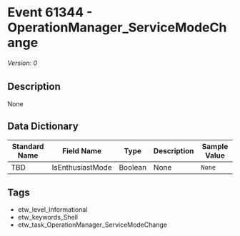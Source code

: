# Event 61344 - OperationManager_ServiceModeChange
###### Version: 0

## Description
None

## Data Dictionary
|Standard Name|Field Name|Type|Description|Sample Value|
|---|---|---|---|---|
|TBD|IsEnthusiastMode|Boolean|None|`None`|

## Tags
* etw_level_Informational
* etw_keywords_Shell
* etw_task_OperationManager_ServiceModeChange